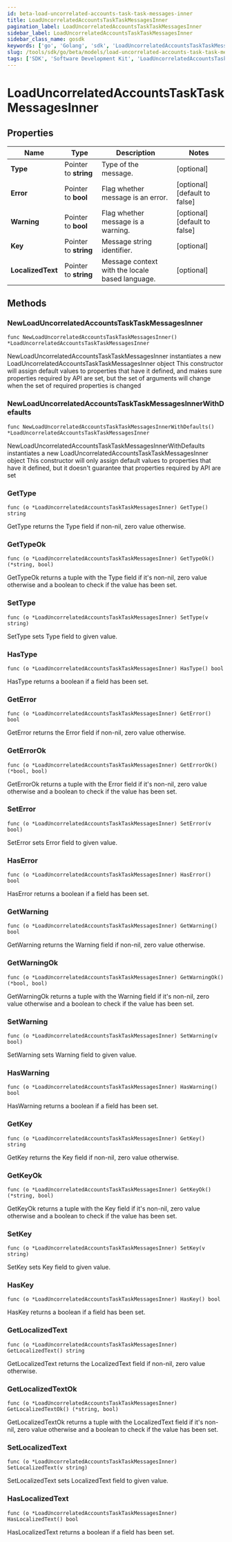 ```yaml
---
id: beta-load-uncorrelated-accounts-task-task-messages-inner
title: LoadUncorrelatedAccountsTaskTaskMessagesInner
pagination_label: LoadUncorrelatedAccountsTaskTaskMessagesInner
sidebar_label: LoadUncorrelatedAccountsTaskTaskMessagesInner
sidebar_class_name: gosdk
keywords: ['go', 'Golang', 'sdk', 'LoadUncorrelatedAccountsTaskTaskMessagesInner', 'BetaLoadUncorrelatedAccountsTaskTaskMessagesInner'] 
slug: /tools/sdk/go/beta/models/load-uncorrelated-accounts-task-task-messages-inner
tags: ['SDK', 'Software Development Kit', 'LoadUncorrelatedAccountsTaskTaskMessagesInner', 'BetaLoadUncorrelatedAccountsTaskTaskMessagesInner']
---
```


# LoadUncorrelatedAccountsTaskTaskMessagesInner

## Properties

Name | Type | Description | Notes
------------ | ------------- | ------------- | -------------
**Type** | Pointer to **string** | Type of the message. | [optional] 
**Error** | Pointer to **bool** | Flag whether message is an error. | [optional] [default to false]
**Warning** | Pointer to **bool** | Flag whether message is a warning. | [optional] [default to false]
**Key** | Pointer to **string** | Message string identifier. | [optional] 
**LocalizedText** | Pointer to **string** | Message context with the locale based language. | [optional] 

## Methods

### NewLoadUncorrelatedAccountsTaskTaskMessagesInner

`func NewLoadUncorrelatedAccountsTaskTaskMessagesInner() *LoadUncorrelatedAccountsTaskTaskMessagesInner`

NewLoadUncorrelatedAccountsTaskTaskMessagesInner instantiates a new LoadUncorrelatedAccountsTaskTaskMessagesInner object
This constructor will assign default values to properties that have it defined,
and makes sure properties required by API are set, but the set of arguments
will change when the set of required properties is changed

### NewLoadUncorrelatedAccountsTaskTaskMessagesInnerWithDefaults

`func NewLoadUncorrelatedAccountsTaskTaskMessagesInnerWithDefaults() *LoadUncorrelatedAccountsTaskTaskMessagesInner`

NewLoadUncorrelatedAccountsTaskTaskMessagesInnerWithDefaults instantiates a new LoadUncorrelatedAccountsTaskTaskMessagesInner object
This constructor will only assign default values to properties that have it defined,
but it doesn't guarantee that properties required by API are set

### GetType

`func (o *LoadUncorrelatedAccountsTaskTaskMessagesInner) GetType() string`

GetType returns the Type field if non-nil, zero value otherwise.

### GetTypeOk

`func (o *LoadUncorrelatedAccountsTaskTaskMessagesInner) GetTypeOk() (*string, bool)`

GetTypeOk returns a tuple with the Type field if it's non-nil, zero value otherwise
and a boolean to check if the value has been set.

### SetType

`func (o *LoadUncorrelatedAccountsTaskTaskMessagesInner) SetType(v string)`

SetType sets Type field to given value.

### HasType

`func (o *LoadUncorrelatedAccountsTaskTaskMessagesInner) HasType() bool`

HasType returns a boolean if a field has been set.

### GetError

`func (o *LoadUncorrelatedAccountsTaskTaskMessagesInner) GetError() bool`

GetError returns the Error field if non-nil, zero value otherwise.

### GetErrorOk

`func (o *LoadUncorrelatedAccountsTaskTaskMessagesInner) GetErrorOk() (*bool, bool)`

GetErrorOk returns a tuple with the Error field if it's non-nil, zero value otherwise
and a boolean to check if the value has been set.

### SetError

`func (o *LoadUncorrelatedAccountsTaskTaskMessagesInner) SetError(v bool)`

SetError sets Error field to given value.

### HasError

`func (o *LoadUncorrelatedAccountsTaskTaskMessagesInner) HasError() bool`

HasError returns a boolean if a field has been set.

### GetWarning

`func (o *LoadUncorrelatedAccountsTaskTaskMessagesInner) GetWarning() bool`

GetWarning returns the Warning field if non-nil, zero value otherwise.

### GetWarningOk

`func (o *LoadUncorrelatedAccountsTaskTaskMessagesInner) GetWarningOk() (*bool, bool)`

GetWarningOk returns a tuple with the Warning field if it's non-nil, zero value otherwise
and a boolean to check if the value has been set.

### SetWarning

`func (o *LoadUncorrelatedAccountsTaskTaskMessagesInner) SetWarning(v bool)`

SetWarning sets Warning field to given value.

### HasWarning

`func (o *LoadUncorrelatedAccountsTaskTaskMessagesInner) HasWarning() bool`

HasWarning returns a boolean if a field has been set.

### GetKey

`func (o *LoadUncorrelatedAccountsTaskTaskMessagesInner) GetKey() string`

GetKey returns the Key field if non-nil, zero value otherwise.

### GetKeyOk

`func (o *LoadUncorrelatedAccountsTaskTaskMessagesInner) GetKeyOk() (*string, bool)`

GetKeyOk returns a tuple with the Key field if it's non-nil, zero value otherwise
and a boolean to check if the value has been set.

### SetKey

`func (o *LoadUncorrelatedAccountsTaskTaskMessagesInner) SetKey(v string)`

SetKey sets Key field to given value.

### HasKey

`func (o *LoadUncorrelatedAccountsTaskTaskMessagesInner) HasKey() bool`

HasKey returns a boolean if a field has been set.

### GetLocalizedText

`func (o *LoadUncorrelatedAccountsTaskTaskMessagesInner) GetLocalizedText() string`

GetLocalizedText returns the LocalizedText field if non-nil, zero value otherwise.

### GetLocalizedTextOk

`func (o *LoadUncorrelatedAccountsTaskTaskMessagesInner) GetLocalizedTextOk() (*string, bool)`

GetLocalizedTextOk returns a tuple with the LocalizedText field if it's non-nil, zero value otherwise
and a boolean to check if the value has been set.

### SetLocalizedText

`func (o *LoadUncorrelatedAccountsTaskTaskMessagesInner) SetLocalizedText(v string)`

SetLocalizedText sets LocalizedText field to given value.

### HasLocalizedText

`func (o *LoadUncorrelatedAccountsTaskTaskMessagesInner) HasLocalizedText() bool`

HasLocalizedText returns a boolean if a field has been set.


